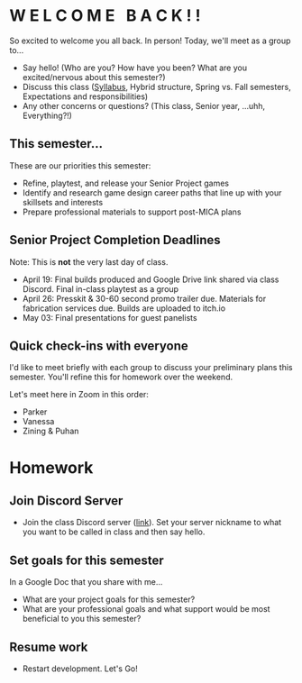 # W E L C O M E &nbsp; B A C K ! !
So excited to welcome you all back. In person! Today, we'll meet as a group to...
- Say hello! (Who are you? How have you been? What are you excited/nervous about this semester?)
- Discuss this class ([Syllabus](https://docs.google.com/document/d/1BI7XjI9RXKMh7cufjvSLwLwSzmLhcsSY4yqiUn23JiU/edit?usp=sharing), Hybrid structure, Spring vs. Fall semesters, Expectations and responsibilities)
- Any other concerns or questions? (This class, Senior year, ...uhh, Everything?!)

## This semester...
These are our priorities this semester:
- Refine, playtest, and release your Senior Project games
- Identify and research game design career paths that line up with your skillsets and interests
- Prepare professional materials to support post-MICA plans

## Senior Project Completion Deadlines
Note: This is __not__ the very last day of class.
- April 19: Final builds produced and Google Drive link shared via class Discord. Final in-class playtest as a group
- April 26: Presskit & 30-60 second promo trailer due. Materials for fabrication services due. Builds are uploaded to itch.io
- May 03: Final presentations for guest panelists


## Quick check-ins with everyone
I'd like to meet briefly with each group to discuss your preliminary plans this semester. You'll refine this for homework over the weekend.

Let's meet here in Zoom in this order:
- Parker
- Vanessa
- Zining & Puhan


# Homework

## Join Discord Server
- Join the class Discord server ([link](https://discord.gg/4VfHZHJZkD)). Set your server nickname to what you want to be called in class and then say hello.

## Set goals for this semester
In a Google Doc that you share with me...
- What are your project goals for this semester?
- What are your professional goals and what support would be most beneficial to you this semester?

## Resume work
- Restart development. Let's Go!
